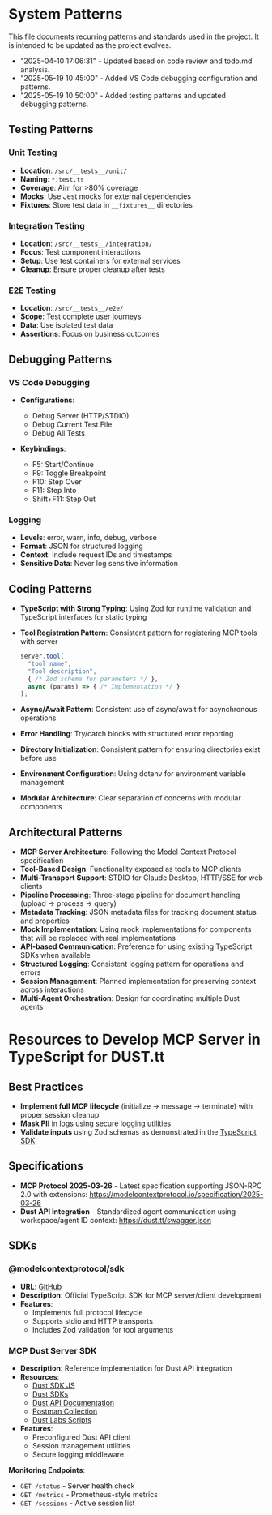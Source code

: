# System Patterns

This file documents recurring patterns and standards used in the project.
It is intended to be updated as the project evolves.

- "2025-04-10 17:06:31" - Updated based on code review and todo.md analysis.
- "2025-05-19 10:45:00" - Added VS Code debugging configuration and patterns.
- "2025-05-19 10:50:00" - Added testing patterns and updated debugging patterns.

## Testing Patterns

### Unit Testing

- **Location**: `/src/__tests__/unit/`
- **Naming**: `*.test.ts`
- **Coverage**: Aim for >80% coverage
- **Mocks**: Use Jest mocks for external dependencies
- **Fixtures**: Store test data in `__fixtures__` directories

### Integration Testing

- **Location**: `/src/__tests__/integration/`
- **Focus**: Test component interactions
- **Setup**: Use test containers for external services
- **Cleanup**: Ensure proper cleanup after tests

### E2E Testing

- **Location**: `/src/__tests__/e2e/`
- **Scope**: Test complete user journeys
- **Data**: Use isolated test data
- **Assertions**: Focus on business outcomes

## Debugging Patterns

### VS Code Debugging

- **Configurations**:
  - Debug Server (HTTP/STDIO)
  - Debug Current Test File
  - Debug All Tests

- **Keybindings**:
  - F5: Start/Continue
  - F9: Toggle Breakpoint
  - F10: Step Over
  - F11: Step Into
  - Shift+F11: Step Out

### Logging

- **Levels**: error, warn, info, debug, verbose
- **Format**: JSON for structured logging
- **Context**: Include request IDs and timestamps
- **Sensitive Data**: Never log sensitive information

## Coding Patterns

- **TypeScript with Strong Typing**: Using Zod for runtime validation and TypeScript interfaces for static typing
- **Tool Registration Pattern**: Consistent pattern for registering MCP tools with server

  ```typescript
  server.tool(
    "tool_name",
    "Tool description",
    { /* Zod schema for parameters */ },
    async (params) => { /* Implementation */ }
  );
  ```

- **Async/Await Pattern**: Consistent use of async/await for asynchronous operations
- **Error Handling**: Try/catch blocks with structured error reporting
- **Directory Initialization**: Consistent pattern for ensuring directories exist before use
- **Environment Configuration**: Using dotenv for environment variable management
- **Modular Architecture**: Clear separation of concerns with modular components

## Architectural Patterns

- **MCP Server Architecture**: Following the Model Context Protocol specification
- **Tool-Based Design**: Functionality exposed as tools to MCP clients
- **Multi-Transport Support**: STDIO for Claude Desktop, HTTP/SSE for web clients
- **Pipeline Processing**: Three-stage pipeline for document handling (upload → process → query)
- **Metadata Tracking**: JSON metadata files for tracking document status and properties
- **Mock Implementation**: Using mock implementations for components that will be replaced with real implementations
- **API-based Communication**: Preference for using existing TypeScript SDKs when available
- **Structured Logging**: Consistent logging pattern for operations and errors
- **Session Management**: Planned implementation for preserving context across interactions
- **Multi-Agent Orchestration**: Design for coordinating multiple Dust agents


 
# Resources to Develop MCP Server in TypeScript for DUST.tt

## Best Practices

- **Implement full MCP lifecycle** (initialize → message → terminate) with proper session cleanup
- **Mask PII** in logs using secure logging utilities
- **Validate inputs** using Zod schemas as demonstrated in the [TypeScript SDK](https://github.com/modelcontextprotocol/typescript-sdk)

## Specifications
- **MCP Protocol 2025-03-26** - Latest specification supporting JSON-RPC 2.0 with extensions: https://modelcontextprotocol.io/specification/2025-03-26
- **Dust API Integration** - Standardized agent communication using workspace/agent ID context: https://dust.tt/swagger.json

## SDKs

### @modelcontextprotocol/sdk

- **URL**: [GitHub](https://github.com/modelcontextprotocol/typescript-sdk)
- **Description**: Official TypeScript SDK for MCP server/client development
- **Features**:
  - Implements full protocol lifecycle
  - Supports stdio and HTTP transports
  - Includes Zod validation for tool arguments

### MCP Dust Server SDK
- **Description**: Reference implementation for Dust API integration
- **Resources**:
  - [Dust SDK JS](https://github.com/dust-tt/dust-sdk-js)
  - [Dust SDKs](https://github.com/dust-tt/dust/tree/main/sdks/js)
  - [Dust API Documentation](https://dust.tt/swagger.json)
  - [Postman Collection](https://www.postman.com/dust33/dust/collection/6nvk011/dust-api-documentation)
  - [Dust Labs Scripts](https://github.com/dust-tt/dust-labs)
- **Features**:
  - Preconfigured Dust API client
  - Session management utilities
  - Secure logging middleware

**Monitoring Endpoints**:
- `GET /status` - Server health check
- `GET /metrics` - Prometheus-style metrics
- `GET /sessions` - Active session list
